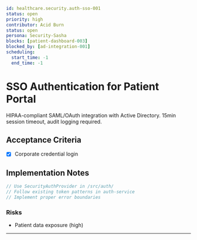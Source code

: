 ```yaml
id: healthcare.security.auth-sso-001
status: open
priority: high
contributor: Acid Burn
status: open
persona: Security-Sasha
blocks: [patient-dashboard-003]
blocked_by: [ad-integration-001]
scheduling:
  start_time: -1
  end_time: -1
```

# SSO Authentication for Patient Portal

HIPAA-compliant SAML/OAuth integration with Active Directory. 15min session timeout, audit logging required.

## Acceptance Criteria
- [x] Corporate credential login
## Implementation Notes
```javascript
// Use SecurityAuthProvider in /src/auth/
// Follow existing token patterns in auth-service
// Implement proper error boundaries
```

### Risks

- Patient data exposure (high)
---
[Security-Sasha]: ./personas/security-sasha.md
[patient-dashboard-003]: ./tickets/healthcare.frontend.patient-dashboard-003.md
[ad-integration-001]: ./tickets/healthcare.infrastructure.ad-integration-001.md